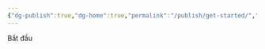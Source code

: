 ```yaml
---
{"dg-publish":true,"dg-home":true,"permalink":"/publish/get-started/","tags":["gardenEntry"],"dgPassFrontmatter":true,"noteIcon":"","updated":"2025-01-13T22:15:06.680+07:00"}
---
```


Bắt đầu 
